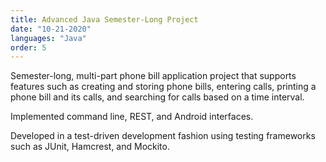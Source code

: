 ```yaml
---
title: Advanced Java Semester-Long Project
date: "10-21-2020"
languages: "Java"
order: 5
---
```


Semester-long, multi-part phone bill application project that supports features such as creating and storing
phone bills, entering calls, printing a phone bill and its calls, and searching for calls based on a time interval.

Implemented command line, REST, and Android interfaces.

Developed in a test-driven development fashion using testing frameworks such as JUnit, Hamcrest, and Mockito.